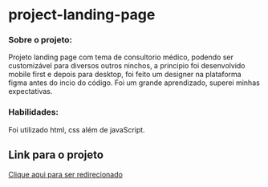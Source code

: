 # project-landing-page
### Sobre o projeto:
Projeto landing page com tema de consultorio médico, podendo ser customizável para diversos outros ninchos, a principio foi desenvolvido mobile first e depois para desktop, foi feito um designer na plataforma figma antes do incio do código. Foi um grande aprendizado, superei minhas expectativas. 

### Habilidades:
Foi utilizado html, css além de javaScript.

## Link para o projeto
[Clique aqui para ser redirecionado](jenifergs.github.io/project-landing-page/)

